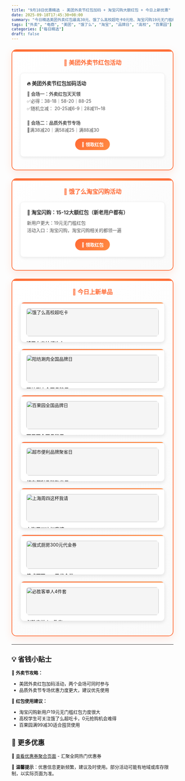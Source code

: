 ```yaml
---
title: "9月18日优惠精选 - 美团外卖节红包加码 + 淘宝闪购大额红包 + 今日上新优惠"
date: 2025-09-18T17:45:30+08:00
summary: "今日精选美团外卖红包最高30元、饿了么高校超吃卡0元抢、淘宝闪购19元无门槛红包、百果园满99减30等热门优惠"
tags: ["外卖", "电商", "美团", "饿了么", "淘宝", "品牌日", "高校", "百果园"]
categories: ["每日精选"]
draft: false
---
```


<style>
.deal-section {
    background: linear-gradient(135deg, #ffffff 0%, #fafafa 100%);
    border: 2px solid #ff6b35;
    border-radius: 15px;
    padding: 25px;
    margin: 25px 0;
    box-shadow: 0 8px 25px rgba(255, 107, 53, 0.15);
    position: relative;
    overflow: hidden;
}

.deal-section::before {
    content: '';
    position: absolute;
    top: 0;
    left: 0;
    right: 0;
    height: 5px;
    background: linear-gradient(90deg, #ff6b35, #ff8c42, #ff6b35);
}

.deal-section h3 {
    color: #ff6b35;
    margin-top: 0;
    margin-bottom: 20px;
    font-size: 1.3em;
    font-weight: bold;
    text-align: center;
    padding: 0 10px;
}

.deal-content {
    background: white;
    border-radius: 10px;
    padding: 20px;
    margin: 15px 0;
    border: 1px solid #f0f0f0;
    box-shadow: 0 3px 10px rgba(0, 0, 0, 0.08);
}

.deal-title {
    color: #333;
    font-weight: bold;
    font-size: 1.1em;
    margin-bottom: 12px;
    display: flex;
    align-items: center;
    gap: 8px;
}

.deal-items {
    line-height: 1.6;
    color: #555;
    margin: 8px 0;
}

.deal-items li {
    margin: 5px 0;
    padding-left: 5px;
}

.product-grid {
    display: grid;
    grid-template-columns: repeat(auto-fit, minmax(300px, 1fr));
    gap: 20px;
    margin: 20px 0;
}

.product-card {
    background: white;
    border-radius: 12px;
    padding: 18px;
    border: 1px solid #e8e8e8;
    box-shadow: 0 4px 12px rgba(0, 0, 0, 0.1);
    transition: all 0.3s ease;
    position: relative;
    overflow: hidden;
}

.product-card::before {
    content: '';
    position: absolute;
    top: 0;
    left: 0;
    right: 0;
    height: 3px;
    background: linear-gradient(90deg, #ff6b35, #ff8c42);
}

.product-card:hover {
    transform: translateY(-3px);
    box-shadow: 0 8px 20px rgba(0, 0, 0, 0.15);
}

.product-card img {
    width: 100%;
    height: auto;
    max-height: none;
    object-fit: contain;
    border-radius: 8px;
    margin-bottom: 12px;
    background: #f5f5f5;
}

.product-title {
    font-weight: bold;
    color: #333;
    margin-bottom: 8px;
    font-size: 1.05em;
}

.product-price {
    color: #ff6b35;
    font-size: 1.1em;
    font-weight: bold;
    line-height: 1.4;
}

.highlight-badge {
    background: linear-gradient(135deg, #ff6b35, #ff8c42);
    color: white;
    padding: 4px 12px;
    border-radius: 15px;
    font-size: 0.85em;
    font-weight: 600;
    display: inline-block;
    margin-bottom: 8px;
}

@media (max-width: 768px) {
    .deal-section {
        margin: 15px 0;
        padding: 20px 15px;
    }

    .product-grid {
        grid-template-columns: 1fr;
    }

    .product-card img {
        height: auto;
        max-height: none;
    }
}
</style>


<div class="deal-section">
<h3>🍔 美团外卖节红包活动</h3>

<div class="deal-content">
<div class="deal-title">🔥 美团外卖节红包加码活动</div>
<div class="deal-items">
<strong>📍 会场一：外卖红包天天领</strong><br>
✅必得：38-18｜58-20｜88-25<br>
✅随机立减： 20-25减6-9｜28减11~18<br>
<br>
<strong>📍 会场二：品质外卖节专场</strong><br>
🧧满38减20｜满58减25｜满88减30
</div>
<div style="margin-top: 15px; text-align: center;">
<a href="/coupons/" style="background: linear-gradient(135deg, #ff6b35, #ff8c42); color: white; padding: 8px 20px; border-radius: 20px; text-decoration: none; font-weight: bold; display: inline-block;">🎫 领取红包</a>
</div>
</div>

</div>

<div class="deal-section">
<h3>🛒 饿了么淘宝闪购活动</h3>

<div class="deal-content">
<div class="deal-title">🛒 淘宝闪购：15-12大额红包（新老用户都有）</div>
<div class="deal-items">
新用户更大：19元无门槛红包<br>
活动入口：淘宝闪购，淘宝闪购相关的都领一遍
</div>
<div style="margin-top: 15px; text-align: center;">
<a href="/coupons/" style="background: linear-gradient(135deg, #ff6b35, #ff8c42); color: white; padding: 8px 20px; border-radius: 20px; text-decoration: none; font-weight: bold; display: inline-block;">🛒 领取红包</a>
</div>
</div>

</div>

<div class="deal-section">
<h3>🎁 今日上新单品</h3>

<div class="product-grid">

<div class="product-card">
<img src="/images/daily/2025-09-18/chaochika.jpeg" alt="饿了么高校超吃卡">
<div class="product-title">饿了么高校超吃卡</div>
<div class="product-price">高校学生0元抢</div>
</div>

<div class="product-card">
<img src="/images/daily/2025-09-18/yangfang.jpeg" alt="阳坊涮肉全国品牌日">
<div class="product-title">阳坊涮肉全国品牌日</div>
<div class="product-price">满30减8可叠加</div>
</div>

<div class="product-card">
<img src="/images/daily/2025-09-18/baiguoyuan.jpeg" alt="百果园全国品牌日">
<div class="product-title">百果园全国品牌日</div>
<div class="product-price">满99减30元</div>
</div>

<div class="product-card">
<img src="/images/daily/2025-09-18/chaoshi.jpeg" alt="超市便利品牌聚省日">
<div class="product-title">超市便利品牌聚省日</div>
<div class="product-price">最高满39减26元</div>
</div>

<div class="product-card">
<img src="/images/daily/2025-09-18/shanghai.jpeg" alt="上海周四这杯我请">
<div class="product-title">上海周四这杯我请</div>
<div class="product-price">奶茶满35减10</div>
</div>

<div class="product-card">
<img src="/images/daily/2025-09-18/eshi.jpg" alt="俄式厨房300元代金券">
<div class="product-title">俄式厨房300元代金券</div>
<div class="product-price">到手价：199</div>
</div>

<div class="product-card">
<img src="/images/daily/2025-09-18/bishengke.jpg" alt="必胜客单人4件套">
<div class="product-title">必胜客单人4件套</div>
<div class="product-price">到手价：28.9</div>
</div>

</div>

</div>

---

## 💡 省钱小贴士

🎯 **外卖节攻略：**
- 美团外卖红包加码活动，两个会场可同时参与
- 品质外卖节专场优惠力度更大，建议优先使用

🔄 **红包使用建议：**
- 淘宝闪购新用户19元无门槛红包力度很大
- 高校学生可关注饿了么超吃卡，0元抢购机会难得
- 百果园满99减30适合囤货使用

## 📱 更多优惠

🔗 [查看优惠券聚合页面](/coupons/) - 汇聚全网热门优惠券

💬 **温馨提示**：优惠信息更新频繁，建议及时使用。部分活动可能有地域或库存限制，以实际页面为准。